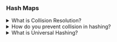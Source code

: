 ### Hash Maps


<details>
  <summary> What is Collision Resolution? </summary>
  
</details>


<details>
  <summary> How do you prevent collision in hashing? </summary>
  
</details>


<details>
  <summary> What is Universal Hashing? </summary>
  
  * Randomize the choice of a hash function from a carefully designed set of functions
</details>
